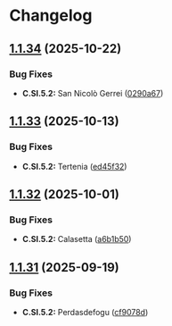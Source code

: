# Changelog

## [1.1.34](https://github.com/italia/pa-website-validator-ng/compare/v1.1.33...v1.1.34) (2025-10-22)


### Bug Fixes

* **C.SI.5.2:** San Nicolò Gerrei ([0290a67](https://github.com/italia/pa-website-validator-ng/commit/0290a672b7c255d15389739ccf5453e0d87a14fb))

## [1.1.33](https://github.com/italia/pa-website-validator-ng/compare/v1.1.32...v1.1.33) (2025-10-13)


### Bug Fixes

* **C.SI.5.2:** Tertenia ([ed45f32](https://github.com/italia/pa-website-validator-ng/commit/ed45f32e50f2a52d4d81b527c1b7de90228f9ba7))

## [1.1.32](https://github.com/italia/pa-website-validator-ng/compare/v1.1.31...v1.1.32) (2025-10-01)


### Bug Fixes

* **C.SI.5.2:** Calasetta ([a6b1b50](https://github.com/italia/pa-website-validator-ng/commit/a6b1b50448c7622d856166a920dd130cec93d783))

## [1.1.31](https://github.com/italia/pa-website-validator-ng/compare/v1.1.30...v1.1.31) (2025-09-19)


### Bug Fixes

* **C.SI.5.2:** Perdasdefogu ([cf9078d](https://github.com/italia/pa-website-validator-ng/commit/cf9078d87e64ef0c4cfc4e0c98fafdc453cc26d3))
